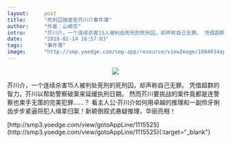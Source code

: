 ```yaml
---
layout:     post
title:      "死刑囚搜查官芥川介事件簿"
author:     "作者：山崎京"
intro:      "芥川介，一个连续杀害15人被判处死刑的死刑囚，却声称自己无罪。 凭借超群的智力，芥川以帮助警察破案来延缓执刑日期。 然而芥川要挑战的案件竟都是连警察也束手无策的完美犯罪……？ 看主人公·芥川介如何用卓越的推理和一副伶牙俐齿步步紧逼将犯人缉拿归案！新颖倒叙式悬疑推理，华丽亮相！"
date:       "2018-02-14 16:57:03"
tags:       "事件簿"
image:      "http://smp.yoedge.com/smp-app/resource/viewImage/1004034appline.png"
---
```

<div style="text-align: center">
<p><img src="http://smp.yoedge.com/smp-app/resource/viewImage/1004034appline.png"/></p>
</div>
<p class="post-meta">
<span>芥川介，一个连续杀害15人被判处死刑的死刑囚，却声称自己无罪。 凭借超群的智力，芥川以帮助警察破案来延缓执刑日期。 然而芥川要挑战的案件竟都是连警察也束手无策的完美犯罪……？ 看主人公·芥川介如何用卓越的推理和一副伶牙俐齿步步紧逼将犯人缉拿归案！新颖倒叙式悬疑推理，华丽亮相！</span>
</p>
[http://smp3.yoedge.com/view/gotoAppLine/1115525](http://smp3.yoedge.com/view/gotoAppLine/1115525){:target="_blank"}


